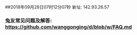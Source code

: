 ##2018年09月28日07时12分07秒 新址: 142.93.26.57
### 兔友常见问题及解答: https://github.com/wanggonging/d/blob/w/FAQ.md
